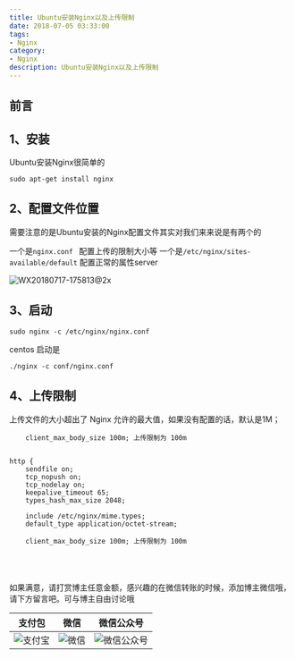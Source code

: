 ```yaml
---
title: Ubuntu安装Nginx以及上传限制
date: 2018-07-05 03:33:00
tags: 
- Nginx
category: 
- Nginx
description: Ubuntu安装Nginx以及上传限制
---
```

<!-- image url 
https://raw.githubusercontent.com/HealerJean123/HealerJean123.github.io/master/blogImages
　　首行缩进
<font color="red">  </font>
-->

## 前言


## 1、安装

Ubuntu安装Nginx很简单的

```
sudo apt-get install nginx

```

## 2、配置文件位置

需要注意的是Ubuntu安装的Nginx配置文件其实对我们来来说是有两个的

一个是`nginx.conf ` 配置上传的限制大小等
一个是`/etc/nginx/sites-available/default` 配置正常的属性server



![WX20180717-175813@2x](https://raw.githubusercontent.com/HealerJean123/HealerJean123.github.io/master/blogImages/WX20180717-175813@2x.png)


## 3、启动

```
sudo nginx -c /etc/nginx/nginx.conf
```

centos 启动是 

```
./nginx -c conf/nginx.conf

```


## 4、上传限制

上传文件的大小超出了 Nginx 允许的最大值，如果没有配置的话，默认是1M；


```
	client_max_body_size 100m; 上传限制为 100m


http {	
	sendfile on;
	tcp_nopush on;
	tcp_nodelay on;
	keepalive_timeout 65;
	types_hash_max_size 2048;
	
	include /etc/nginx/mime.types;
	default_type application/octet-stream;
	
	client_max_body_size 100m; 上传限制为 100m

```


<br/><br/><br/>
如果满意，请打赏博主任意金额，感兴趣的在微信转账的时候，添加博主微信哦， 请下方留言吧。可与博主自由讨论哦

|支付包 | 微信|微信公众号|
|:-------:|:-------:|:------:|
|![支付宝](https://raw.githubusercontent.com/HealerJean123/HealerJean123.github.io/master/assets/img/tctip/alpay.jpg) | ![微信](https://raw.githubusercontent.com/HealerJean123/HealerJean123.github.io/master/assets/img/tctip/weixin.jpg)|![微信公众号](https://raw.githubusercontent.com/HealerJean123/HealerJean123.github.io/master/assets/img/my/qrcode_for_gh_a23c07a2da9e_258.jpg)|




<!-- Gitalk 评论 start  -->

<link rel="stylesheet" href="https://unpkg.com/gitalk/dist/gitalk.css">
<script src="https://unpkg.com/gitalk@latest/dist/gitalk.min.js"></script> 
<div id="gitalk-container"></div>    
 <script type="text/javascript">
    var gitalk = new Gitalk({
		clientID: `1d164cd85549874d0e3a`,
		clientSecret: `527c3d223d1e6608953e835b547061037d140355`,
		repo: `HealerJean123.github.io`,
		owner: 'HealerJean123',
		admin: ['HealerJean123'],
		id: 'dw8Om763GOjyZvsT',
    });
    gitalk.render('gitalk-container');
</script> 

<!-- Gitalk end -->

